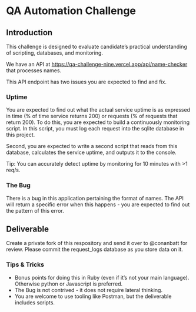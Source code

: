 # QA Automation Challenge

## Introduction

This challenge is designed to evaluate candidate’s practical understanding of scripting, databases, and monitoring.

We have an API at https://qa-challenge-nine.vercel.app/api/name-checker that processes names.

This API endpoint has two issues you are expected to find and fix.

### Uptime

You are expected to find out what the actual service uptime is as expressed in time (% of time service returns 200) or requests (% of requests that return 200).
To do this, you are expected to build a continuously monitoring script.
In this script, you must log each request into the sqlite database in this project.

Second, you are expected to write a second script that reads from this database, calculates the service uptime, and outputs it to the console.

Tip: You can accurately detect uptime by monitoring for 10 minutes with >1 req/s.

### The Bug

There is a bug in this application pertaining the format of names. The API will return a specific error when this happens - you are expected to find out the pattern of this error.

## Deliverable
Create a private fork of this respository and send it over to @conanbatt for review.
Please commit the request_logs database as you store data on it.

### Tips & Tricks

- Bonus points for doing this in Ruby (even if it’s not your main language). Otherwise python or Javascript is preferred.
- The Bug is not contrived - it does not require lateral thinking.
- You are welcome to use tooling like Postman, but the deliverable includes scripts.
